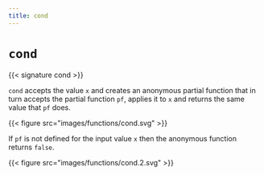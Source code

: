 ```yaml
---
title: cond
---
```


# `cond`

{{< signature cond >}}

`cond` accepts the value `x` and creates an anonymous partial function that in
turn accepts the partial function `pf`, applies it to `x` and returns the
same value that `pf` does.

{{< figure src="images/functions/cond.svg" >}}

If `pf` is not defined for the input value `x` then the anonymous function
returns `false`.

{{< figure src="images/functions/cond.2.svg" >}}
